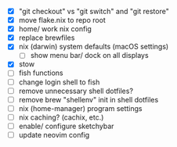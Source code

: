 - [x] "git checkout" vs "git switch" and "git restore"
- [x] move flake.nix to repo root
- [x] home/ work nix config
- [x] replace brewfiles
- [x] nix (darwin) system defaults (macOS settings)
  - [ ] show menu bar/ dock on all displays
- [x] stow
- [ ] fish functions
- [ ] change login shell to fish
- [ ] remove unnecessary shell dotfiles?
- [ ] remove brew "shellenv" init in shell dotfiles
- [ ] nix (home-manager) program settings
- [ ] nix caching? (cachix, etc.)
- [ ] enable/ configure sketchybar
- [ ] update neovim config
